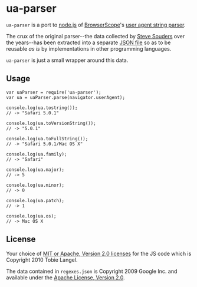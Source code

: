 ua-parser
=========

`ua-parser` is a port to [node.js][1] of [BrowserScope][2]'s [user agent string parser][3].

The crux of the original parser--the data collected by [Steve Souders][4] over the years--has been extracted into a separate [JSON file][5] so as to be reusable _as is_ by implementations in other programming languages.

`ua-parser` is just a small wrapper around this data.

Usage
-----

    var uaParser = require('ua-parser');
    var ua = uaParser.parse(navigator.userAgent);
    
    console.log(ua.tostring());
    // -> "Safari 5.0.1"
    
    console.log(ua.toVersionString());
    // -> "5.0.1"

    console.log(ua.toFullString());
    // -> "Safari 5.0.1/Mac OS X"
    
    console.log(ua.family);
    // -> "Safari"
    
    console.log(ua.major);
    // -> 5
    
    console.log(ua.minor);
    // -> 0
    
    console.log(ua.patch);
    // -> 1

    console.log(ua.os);
    // -> Mac OS X

License
-------

Your choice of [MIT or Apache, Version 2.0 licenses][6] for the JS code which is Copyright 2010 Tobie Langel.

The data contained in `regexes.json` is Copyright 2009 Google Inc. and available under the [Apache License, Version 2.0][7].

[1]: http://node.js
[2]: http://www.browserscope.org
[3]: http://code.google.com/p/ua-parser/
[4]: http://stevesouders.com/
[5]: http://code.google.com/p/ua-parser/source/browse/trunk/regexes.json
[6]: http://github.com/tobie/ua-parser/raw/master/LICENSE
[7]: http://www.apache.org/licenses/LICENSE-2.0

